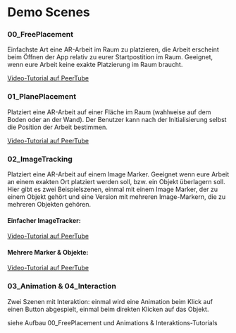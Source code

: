 # Demo Scenes

### 00_FreePlacement

Einfachste Art eine AR-Arbeit im Raum zu platzieren, die Arbeit erscheint beim Öffnen der App relativ zu eurer Startpostition im Raum. Geeignet, wenn eure Arbeit keine exakte Platzierung im Raum braucht. 

[Video-Tutorial auf PeerTube](https://tube.kh-berlin.de/videos/watch/8ca8fb5d-a7a8-4213-9fbd-a77ecbfea36e)

### 01_PlanePlacement

Platziert eine AR-Arbeit auf einer Fläche im Raum (wahlweise auf dem Boden oder an der Wand). Der Benutzer kann nach der Initialisierung selbst die Position der Arbeit bestimmen. 

[Video-Tutorial auf PeerTube](https://tube.kh-berlin.de/videos/watch/b0343605-7e93-4bb9-98b5-1c7aec3ecf02)

### 02_ImageTracking

Platziert eine AR-Arbeit auf einem Image Marker. Geeignet wenn eure Arbeit an einem exakten Ort platziert werden soll, bzw. ein Objekt überlagern soll. Hier gibt es zwei Beispielszenen, einmal mit einem Image Marker, der zu einem Objekt gehört und eine Version mit mehreren Image-Markern, die zu mehreren Objekten gehören. 

#### Einfacher ImageTracker:
[Video-Tutorial auf PeerTube](https://tube.kh-berlin.de/videos/watch/73537325-515f-46cf-baaf-231de002dca5)
#### Mehrere Marker & Objekte: 
[Video-Tutorial auf PeerTube](https://tube.kh-berlin.de/videos/watch/a9c3cbea-8f18-4f45-902e-913bce2d567d)

### 03_Animation & 04_Interaction

Zwei Szenen mit Interaktion: einmal wird eine Animation beim Klick auf einen Button abgespielt, einmal beim direkten Klicken auf das Objekt. 

siehe Aufbau 00_FreePlacement und Animations & Interaktions-Tutorials
